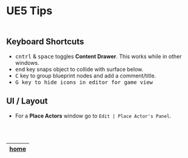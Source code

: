 <img src="https://via.placeholder.com/1000x4/45D7CA/45D7CA" alt="drawing" height="4px"/>

# UE5 Tips

<img src="https://via.placeholder.com/1000x4/45D7CA/45D7CA" alt="drawing" height="4px"/>


## Keyboard Shortcuts

*  <kbd>cntrl</kbd> & <kbd>space</kbd> toggles **Content Drawer**. This works while in other windows.
*  <kbd>end</kbd> key snaps object to collide with surface below.
*  <kbd>C</kbd> key to group blueprint nodes and add a comment/title.
*  <kbd>G<kbd> key to hide icons in editor for game view
## UI / Layout

* For a **Place Actors** window go to `Edit | Place Actor's Panel`.

<br><br>

| [home](../README.md#user-content-gms2-background-tiles--sprites---table-of-contents) | 
|---|


